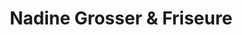 ---
title: "Nadine Grosser & Friseure"
url: /schneverdingen/nadine-grosser-und-friseure/
shop: Friseur
---